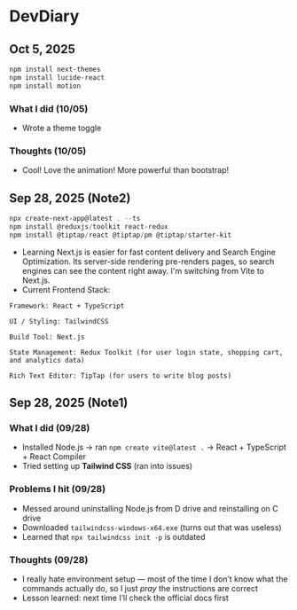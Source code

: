 # DevDiary

## Oct 5, 2025

```PowerShell
npm install next-themes
npm install lucide-react
npm install motion
```

### What I did (10/05)

- Wrote a theme toggle

### Thoughts (10/05)

- Cool! Love the animation! More powerful than bootstrap!

## Sep 28, 2025 (Note2)

```PowerShell
npx create-next-app@latest . --ts
npm install @reduxjs/toolkit react-redux
npm install @tiptap/react @tiptap/pm @tiptap/starter-kit
```

- Learning Next.js is easier for fast content delivery and Search Engine Optimization. Its server-side rendering pre-renders pages, so search engines can see the content right away. I'm switching from Vite to Next.js.
- Current Frontend Stack:

```Tech Stack
Framework: React + TypeScript

UI / Styling: TailwindCSS

Build Tool: Next.js

State Management: Redux Toolkit (for user login state, shopping cart, and analytics data)

Rich Text Editor: TipTap (for users to write blog posts)
```

## Sep 28, 2025 (Note1)

### What I did (09/28)

- Installed Node.js → ran `npm create vite@latest .` → React + TypeScript + React Compiler
- Tried setting up **Tailwind CSS** (ran into issues)

### Problems I hit (09/28)

- Messed around uninstalling Node.js from D drive and reinstalling on C drive
- Downloaded `tailwindcss-windows-x64.exe` (turns out that was useless)
- Learned that `npx tailwindcss init -p` is outdated

### Thoughts (09/28)

- I really hate environment setup — most of the time I don’t know what the commands actually do, so I just *pray* the instructions are correct
- Lesson learned: next time I’ll check the official docs first
